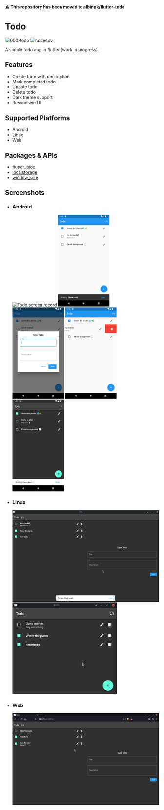 #### ⚠️ This repository has been moved to [albinpk/flutter-todo](https://github.com/albinpk/flutter-todo#readme)

# Todo

[![000-todo](https://github.com/albinpk/flutter-apps/actions/workflows/000-todo.yaml/badge.svg?branch=master)](https://github.com/albinpk/flutter-apps/actions/workflows/000-todo.yaml)
[![codecov](https://codecov.io/gh/albinpk/flutter-apps/branch/master/graph/badge.svg?token=K4XAWGNR2F)](https://codecov.io/gh/albinpk/flutter-apps)

A simple todo app in flutter (work in progress).

## Features

- Create todo with description
- Mark completed todo
- Update todo
- Delete todo
- Dark theme support
- Responsive UI

## Supported Platforms

- Android
- Linux
- Web

## Packages & APIs

- [flutter_bloc](https://pub.dev/packages/flutter_bloc)
- [localstorage](https://pub.dev/packages/localstorage)
- [window_size](https://github.com/google/flutter-desktop-embedding/tree/main/plugins/window_size)

## Screenshots

- ### Android

  <p>
      <img src="./images/android/todo-screen-record.gif" alt="Todo screen record" height="300" />
      <img src="./images/android/todo-home-page.png" alt="Todo home page" height="300" />
      <img src="./images/android/todo-form.png" alt="Todo form" height="300" />
      <img src="./images/android/todo-swipe.png" alt="Todo swipe" height="300" />
      <img src="./images/android/todo-dark-mode.png" alt="Todo dark mode" height="300" />
  </p>

- ### Linux

  <p>
      <img src="./images/linux/todo-home.png" alt="Todo home page" height="300" />
      <img src="./images/linux/todo-home-resize.png" alt="Todo home resized" height="300" />
  </p>

- ### Web

  <p>
      <img src="./images/web/todo-home.png" alt="Todo home page" height="300" />
  </p>
